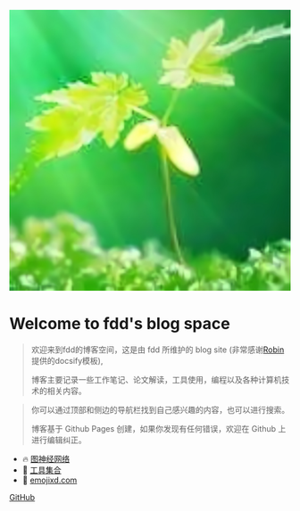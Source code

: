 ![logo](_media/avtar.jpg)

# Welcome to fdd's blog space

> 欢迎来到fdd的博客空间，这是由 fdd 所维护的 blog site (非常感谢[Robin](https://github.com/jianzhnie)提供的docsify模板),
>
> 博客主要记录一些工作笔记、论文解读，工具使用，编程以及各种计算机技术的相关内容。

> 你可以通过顶部和侧边的导航栏找到自己感兴趣的内容，也可以进行搜索。
>
> 博客基于 Github Pages 创建，如果你发现有任何错误，欢迎在 Github 上进行编辑纠正。

- 🔥 [图神经网络](GNN/)
- 🧰 [工具集合](tools/)
- 🤗 [emojixd.com](https://emojixd.com/)

[GitHub](https://github.com/whu-dft/fdd-blog)



